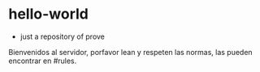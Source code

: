 # hello-world
- just a repository of prove

Bienvenidos al servidor, porfavor lean y respeten las normas, las pueden encontrar en #rules.
